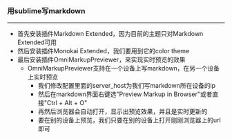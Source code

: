 ### 用sublime写markdown
-----
- 首先安装插件Markdown Extended，因为目前的主题只对Markdown Extended可用
- 然后安装插件Monokai Extended，我们要用到它的color theme
- 最后安装插件OmniMarkupPreviewer，来实现实时预览的效果
    - OmniMarkupPreviewer支持在一个设备上写markdown，在另一个设备上实时预览
        - 我们修改配置里面的server_host为我们写markdown所在设备的ip
        - 然后在markdown界面右键选"Preview Markup in Browser"或者直接"Ctrl + Alt + O"
        - 再然后浏览器会自动打开，显示出预览效果，并且是实时更新的
        - 要在别的设备上预览，我们只要在别的设备上打开刚刚浏览器上的url即可